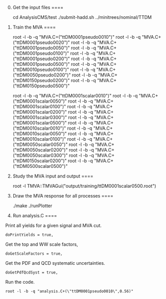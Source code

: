 0. Get the input files
====

    cd AnalysisCMS/test
    ./submit-hadd.sh ../minitrees/nominal/TTDM


1. Train the MVA
====

    root -l -b -q "MVA.C+(\"ttDM0001pseudo0010\")"
    root -l -b -q "MVA.C+(\"ttDM0001pseudo0020\")"
    root -l -b -q "MVA.C+(\"ttDM0001pseudo0050\")"
    root -l -b -q "MVA.C+(\"ttDM0001pseudo0100\")"
    root -l -b -q "MVA.C+(\"ttDM0001pseudo0200\")"
    root -l -b -q "MVA.C+(\"ttDM0001pseudo0500\")"
    root -l -b -q "MVA.C+(\"ttDM0010pseudo0100\")"
    root -l -b -q "MVA.C+(\"ttDM0050pseudo0200\")"
    root -l -b -q "MVA.C+(\"ttDM0150pseudo0200\")"
    root -l -b -q "MVA.C+(\"ttDM0150pseudo0500\")"

    root -l -b -q "MVA.C+(\"ttDM0001scalar0010\")"
    root -l -b -q "MVA.C+(\"ttDM0001scalar0050\")"
    root -l -b -q "MVA.C+(\"ttDM0001scalar0100\")"
    root -l -b -q "MVA.C+(\"ttDM0001scalar0200\")"
    root -l -b -q "MVA.C+(\"ttDM0001scalar0300\")"
    root -l -b -q "MVA.C+(\"ttDM0001scalar0500\")"
    root -l -b -q "MVA.C+(\"ttDM0010scalar0010\")"
    root -l -b -q "MVA.C+(\"ttDM0010scalar0050\")"
    root -l -b -q "MVA.C+(\"ttDM0010scalar0100\")"
    root -l -b -q "MVA.C+(\"ttDM0050scalar0050\")"
    root -l -b -q "MVA.C+(\"ttDM0050scalar0200\")"
    root -l -b -q "MVA.C+(\"ttDM0050scalar0300\")"
    root -l -b -q "MVA.C+(\"ttDM0150scalar0200\")"
    root -l -b -q "MVA.C+(\"ttDM0500scalar0500\")"


2. Study the MVA input and output
====

    root -l
    TMVA::TMVAGui("output/training/ttDM0001scalar0500.root")


3. Draw the MVA response for all processes
====

    ./make
    ./runPlotter


4. Run analysis.C
====

Print all yields for a given signal and MVA cut.

    doPrintYields = true,

Get the top and WW scale factors,

    doGetScaleFactors = true,

Get the PDF and QCD systematic uncertainties.

    doGetPdfQcdSyst = true,

Run the code.   

    root -l -b -q "analysis.C+(\"ttDM0001pseudo0010\",0.56)"
